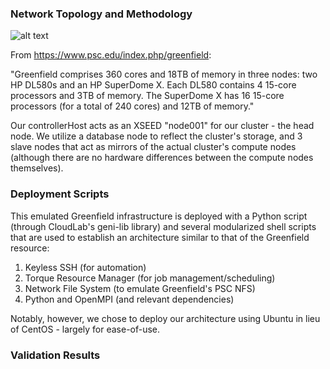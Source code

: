 ### Network Topology and Methodology

![alt text](http://i.imgur.com/QxfUvHE.png "Logo Title Text 1")

From https://www.psc.edu/index.php/greenfield:

"Greenfield comprises 360 cores and 18TB of memory in three nodes: two HP DL580s and an HP SuperDome X. Each DL580 contains 4 15-core processors and 3TB of memory. The SuperDome X has 16 15-core processors (for a total of 240 cores) and 12TB of memory."

Our controllerHost acts as an XSEED "node001" for our cluster - the head node. We utilize a database node to reflect the cluster's storage, and 3 slave nodes that act as mirrors of the actual cluster's compute nodes (although there are no hardware differences between the compute nodes themselves).

### Deployment Scripts
This emulated Greenfield infrastructure is deployed with a Python script (through CloudLab's geni-lib library) and several modularized
shell scripts that are used to establish an architecture similar to that of the Greenfield resource:

1) Keyless SSH (for automation)
2) Torque Resource Manager (for job management/scheduling)
3) Network File System (to emulate Greenfield's PSC NFS)
4) Python and OpenMPI (and relevant dependencies)

Notably, however, we chose to deploy our architecture using Ubuntu in lieu of CentOS - largely for ease-of-use.

### Validation Results

